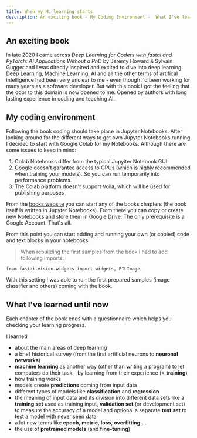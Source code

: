 ```yaml
---
title: When my ML learning starts
description: An exciting book - My Coding Environment -  What I've learned until now
---
```


## An exciting book

In late 2020 I came across *Deep Learning for Coders with fastai and PyTorch: AI Applications Without a PhD* by Jeremy Howard & Sylvain Gugger and I was directly inspired and excited to dive into deep learning. Deep Learning, Machine Learning, AI and all the other terms of artifical intelligence had been very unclear to me - even though I'd been working for many years as a software developer. But with this book I got the feeling that the door to this domain is now opened to me. Opened by authors with long lasting experience in coding and teaching AI. 

## My coding environment

Following the book coding should take place in Jupyter Notebooks. After looking around for the different ways to get own Jupyter Notebooks running I decided to start with Google Colab for my Notebooks. Although there are some issues to keep in mind:

1. Colab Notebooks differ from the typical Jupyiter Notebook GUI
2. Google doesn't garantee access to GPUs (which is highly recommended when training your models). So you can run temporarily into performance problems.
3. The Colab platform doesn't support Voila, which will be used for publishing purposes

From the [books website](https://course.fast.ai/) you can start any of the books chapters (the book itself is written in Jupyter Notebooks). From there you can copy or create new Notebooks and store them in Google Drive. The only prerequisite is a Google Account. That's all.

From this point you can start adding and running your own (or copied) code and text blocks in your notebooks.

> When rebuilding the first samples from the book I had to add following imports:
> 
    from fastai.vision.widgets import widgets, PILImage

With this setting I was able to run the first prepared samples (image classifier and others) coming with the book.

## What I've learned until now

Each chapter of the book ends with a questionnaire which helps you checking your learning progress.

I learned 

- about the main areas of deep learning
- a brief historical survey (from the first artificial neurons to **neuronal networks**)
- **machine learning** as another way (other than writing a program) to let computers do their task - by learning from their experience (= **training**)
- how training works
- models create **predictions** coming from input data
- different types of models like **classification** and **regression**
- the meaning of input data and its division into different data sets like a **training set** used as training input, **validation set** (or development set) to measure the accuracy of a model and optional a separate **test set** to test a model with never seen data
- a lot new terms like **epoch**, **metric**, **loss**, **overfitting** ...
- the use of **pretrained models** (and **fine-tuning**)







